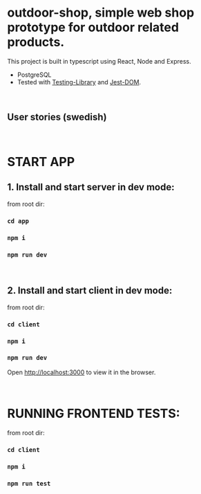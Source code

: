 # outdoor-shop, simple web shop prototype for outdoor related products.


This project is built in typescript using React, Node and Express.
- PostgreSQL
- Tested with [Testing-Library](https://testing-library.com/) and [Jest-DOM](https://www.npmjs.com/package/@testing-library/jest-dom).

&nbsp;
## User stories (swedish)

&nbsp;
# START APP


## 1. Install and start server in dev mode:

from root dir: 
### `cd app`
### `npm i`
### `npm run dev`
&nbsp;
## 2. Install and start client in dev mode:


from root dir: 
### `cd client`
### `npm i`
### `npm run dev`

Open [http://localhost:3000](http://localhost:3000) to view it in the browser.

&nbsp;
# RUNNING FRONTEND TESTS:

from root dir: 
### `cd client`
### `npm i`
### `npm run test`


